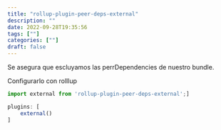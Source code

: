 ```yaml
---
title: "rollup-plugin-peer-deps-external"
description: "" 
date: 2022-09-28T19:35:56
tags: [""]
categories: [""]
draft: false
---
```

Se asegura que escluyamos las perrDependencies de nuestro bundle.

Configurarlo con rolllup

```jsx
import external from 'rollup-plugin-peer-deps-external';]

plugins: [
    external()
]
```
